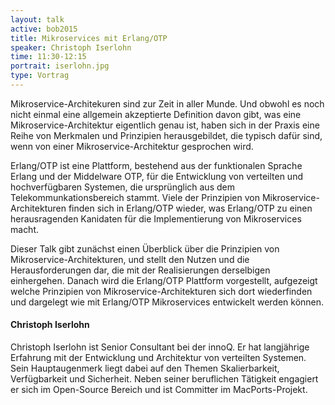 ```yaml
---
layout: talk
active: bob2015
title: Mikroservices mit Erlang/OTP
speaker: Christoph Iserlohn
time: 11:30-12:15
portrait: iserlohn.jpg
type: Vortrag
---
```


Mikroservice-Architekuren sind zur Zeit in aller Munde. Und obwohl es
noch nicht einmal eine allgemein akzeptierte Definition davon gibt,
was eine Mikroservice-Architektur eigentlich genau ist, haben sich in
der Praxis eine Reihe von Merkmalen und Prinzipien herausgebildet, die
typisch dafür sind, wenn von einer Mikroservice-Architektur gesprochen
wird.

Erlang/OTP ist eine Plattform, bestehend aus der funktionalen Sprache
Erlang und der Middelware OTP, für die Entwicklung von verteilten und
hochverfügbaren Systemen, die ursprünglich aus dem
Telekommunkationsbereich stammt.  Viele der Prinzipien von
Mikroservice-Architekturen finden sich in Erlang/OTP wieder, was
Erlang/OTP zu einen herausragenden Kanidaten für die Implementierung
von Mikroservices macht.

Dieser Talk gibt zunächst einen Überblick über die Prinzipien von
Mikroservice-Architekturen, und stellt den Nutzen und die
Herausforderungen dar, die mit der Realisierungen derselbigen
einhergehen. Danach wird die Erlang/OTP Plattform vorgestellt,
aufgezeigt welche Prinzipien von Mikroservice-Architekturen sich dort
wiederfinden und dargelegt wie mit Erlang/OTP Mikroservices entwickelt
werden können.


#### Christoph Iserlohn

Christoph Iserlohn ist Senior Consultant bei der innoQ. Er hat
langjährige Erfahrung mit der Entwicklung und Architektur von
verteilten Systemen. Sein Hauptaugenmerk liegt dabei auf den Themen
Skalierbarkeit, Verfügbarkeit und Sicherheit. Neben seiner beruflichen
Tätigkeit engagiert er sich im Open-Source Bereich und ist Committer
im MacPorts-Projekt.
